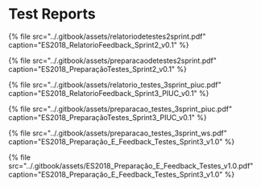 # Test Reports

{% file src="../.gitbook/assets/relatoriodetestes2sprint.pdf" caption="ES2018\_RelatorioFeedback\_Sprint2\_v0.1" %}

{% file src="../.gitbook/assets/preparacaodetestes2sprint.pdf" caption="ES2018\_PreparaçãoTestes\_Sprint2\_v0.1" %}

{% file src="../.gitbook/assets/relatorio\_testes\_3sprint\_piuc.pdf" caption="ES2018\_RelatorioFeedback\_Sprint3\_PIUC\_v0.1" %}

{% file src="../.gitbook/assets/preparacao\_testes\_3sprint\_piuc.pdf" caption="ES2018\_PreparaçãoTestes\_Sprint3\_PIUC\_v0.1" %}

{% file src="../.gitbook/assets/preparacao\_testes\_3sprint\_ws.pdf" caption="ES2018\_Preparação\_E\_Feedback\_Testes\_Sprint3\_v1.0" %}

{% file src="../.gitbook/assets/ES2018_Preparação_E_Feedback_Testes_v1.0.pdf" caption="ES2018\_Preparação\_E\_Feedback\_Testes\_Sprint3\_v1.0" %}
